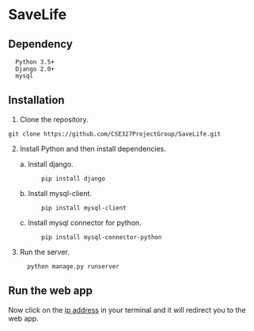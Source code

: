 # SaveLife
## Dependency
```
  Python 3.5+
  Django 2.0+
  mysql
  ```
  
  
## Installation
1. Clone the repository.
  ```
  git clone https://github.com/CSE327ProjectGroup/SaveLife.git
  ```
2. Install Python and then install dependencies.
  
   a. Install django.

      ```
            pip install django
      ```

    b. Install mysql-client.

      ```
            pip install mysql-client
      ```

    c. Install mysql connector for python.

      ```
            pip install mysql-connector-python
      ```
  3. Run the server.
      ```
        python manage.py runserver
      ```
      
## Run the web app
Now click on the [ip address](https://127.0.0.1:8000/) in your terminal and it will redirect you to the web app.
